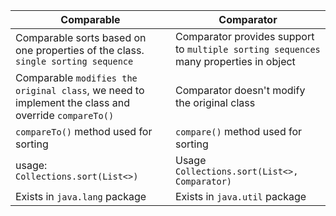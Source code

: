 

| Comparable | Comparator |
|----------|------------|
| Comparable sorts based on one properties of the class. `single sorting sequence` | Comparator provides support to `multiple sorting sequences` many properties in object |
| Comparable `modifies the original class`, we need to implement the class and override `compareTo()` | Comparator doesn't modify the original class |
| `compareTo()` method used for sorting | `compare()` method used for sorting |
| usage: `Collections.sort(List<>)` | Usage `Collections.sort(List<>, Comparator)` |
| Exists in `java.lang` package | Exists in `java.util` package |
